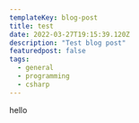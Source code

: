 ```yaml
---
templateKey: blog-post
title: test
date: 2022-03-27T19:15:39.120Z
description: "Test blog post"
featuredpost: false
tags:
  - general
  - programming
  - csharp
---
```

hello